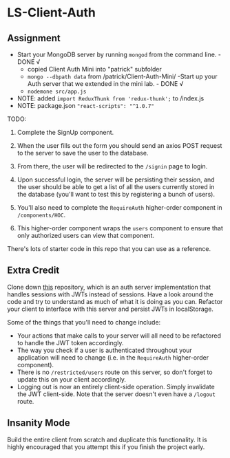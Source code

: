# LS-Client-Auth

## Assignment
- Start your MongoDB server by running `mongod` from the command line. - DONE √
  - copied Client Auth Mini into "patrick" subfolder
  - `mongo --dbpath data` from /patrick/Client-Auth-Mini/
-Start up your Auth server that we extended in the mini lab. - DONE √
  - `nodemone src/app.js`
- NOTE: added `import ReduxThunk from 'redux-thunk';` to /index.js
- NOTE: package.json `"react-scripts": "^1.0.7"`

TODO:
1. Complete the SignUp component.
2. When the user fills out the form you should send an axios POST request to the server to save the user to the database.
3. From there, the user will be redirected to the `/signin` page to login.
4. Upon successful login, the server will be persisting their session, and the user should be able to get a list of all the users currently stored in the database (you'll want to test this by registering a bunch of users).

1. You'll also need to complete the `RequireAuth` higher-order component in `/components/HOC`.
2. This higher-order component wraps the `users` component to ensure that only authorized users can view that component.

There's lots of starter code in this repo that you can use as a reference.

## Extra Credit
Clone down [this](https://github.com/LambdaSchool/LS-Auth-JWT/tree/solution) repository, which is an auth
server implementation that handles sessions with JWTs instead of sessions. Have a look around the code and
try to understand as much of what it is doing as you can. Refactor your client to interface with this server
and persist JWTs in localStorage.

Some of the things that you'll need to change include:
 * Your actions that make calls to your server will all need to be refactored to handle the JWT token accordingly.
 * The way you check if a user is authenticated throughout your application will need to change (i.e. in the `RequireAuth` higher-order component).
 * There is no `/restricted/users` route on this server, so don't forget to update this on your client accordingly.
 * Logging out is now an entirely client-side operation. Simply invalidate the JWT client-side. Note that the server doesn't even have a `/logout` route.

## Insanity Mode
Build the entire client from scratch and duplicate this functionality. It is highly
encouraged that you attempt this if you finish the project early.
